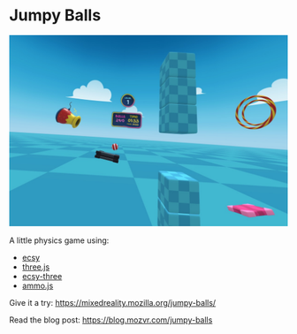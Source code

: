 # Jumpy Balls

![screenshot](assets/favicon/screenshot.jpg)

A little physics game using:
- [ecsy](https://ecsy.io)
- [three.js](https://threejs.org)
- [ecsy-three](https://github.com/mozillareality/ecsy-three)
- [ammo.js](https://github.com/kripken/ammo.js/)

Give it a try: https://mixedreality.mozilla.org/jumpy-balls/

Read the blog post: https://blog.mozvr.com/jumpy-balls
